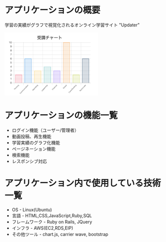 # アプリケーションの概要

学習の実績がグラフで視覚化されるオンライン学習サイト "Updater"

<img src="https://github.com/Ryosuke-Tezuka/updater/blob/master/public/images/about_1.png" width="300">

# アプリケーションの機能一覧

* ログイン機能（ユーザー/管理者）
* 動画投稿、再生機能
* 学習実績のグラフ化機能
* ページネーション機能
* 検索機能
* レスポンシブ対応

# アプリケーション内で使用している技術一覧

* OS - Linux(Ubuntu)
* 言語 - HTML,CSS,JavaScript,Ruby,SQL
* フレームワーク - Ruby on Rails, JQuery
* インフラ - AWS(EC2,RDS,EIP)
* その他ツール - chart.js, carrier wave, bootstrap
